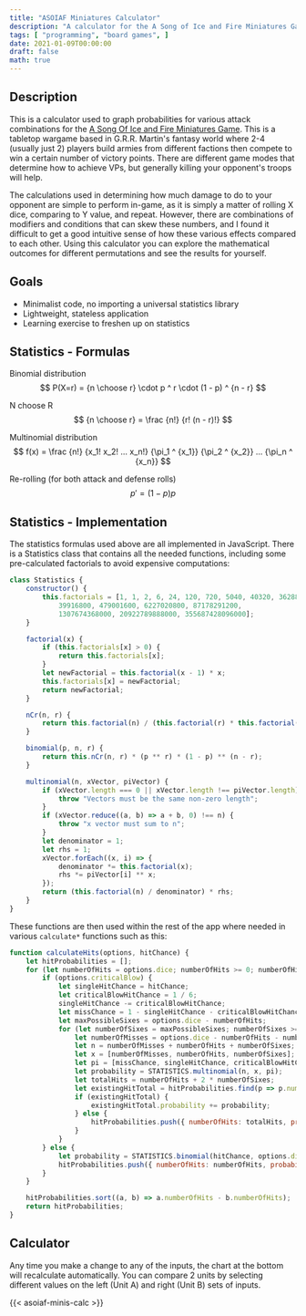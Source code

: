 ```yaml
---
title: "ASOIAF Miniatures Calculator"
description: "A calculator for the A Song of Ice and Fire Miniatures Game"
tags: [ "programming", "board games", ]
date: 2021-01-09T00:00:00
draft: false
math: true
---
```


## Description
This is a calculator used to graph probabilities for various attack combinations for the [A Song Of Ice and Fire Miniatures Game](https://asoiaf.cmon.com/). This is a tabletop wargame based in G.R.R. Martin's fantasy world where 2-4 (usually just 2) players build armies from different factions then compete to win a certain number of victory points. There are different game modes that determine how to achieve VPs, but generally killing your opponent's troops will help.

The calculations used in determining how much damage to do to your opponent are simple to perform in-game, as it is simply a matter of rolling X dice, comparing to Y value, and repeat. However, there are combinations of modifiers and conditions that can skew these numbers, and I found it difficult to get a good intuitive sense of how these various effects compared to each other. Using this calculator you can explore the mathematical outcomes for different permutations and see the results for yourself.


## Goals
- Minimalist code, no importing a universal statistics library
- Lightweight, stateless application
- Learning exercise to freshen up on statistics


## Statistics - Formulas
Binomial distribution  
$$ P(X=r) = {n \choose r} \cdot p ^ r \cdot (1 - p) ^ {n - r} $$  

N choose R  
$$ {n \choose r} = \frac {n!} {r! (n - r)!} $$

Multinomial distribution  
$$ f(x) = \frac {n!} {x_1! x_2! ... x_n!} {\pi_1 ^ {x_1}} {\pi_2 ^ {x_2}} ... {\pi_n ^ {x_n}} $$

Re-rolling (for both attack and defense rolls)  
$$ p \prime = (1 - p)p $$


## Statistics - Implementation
The statistics formulas used above are all implemented in JavaScript. There is a Statistics class that contains all the needed functions, including some pre-calculated factorials to avoid expensive computations:  
```javascript
class Statistics {
    constructor() {  
        this.factorials = [1, 1, 2, 6, 24, 120, 720, 5040, 40320, 362880, 3628800,
            39916800, 479001600, 6227020800, 87178291200,
            1307674368000, 20922789888000, 355687428096000];
    }

    factorial(x) {
        if (this.factorials[x] > 0) {
            return this.factorials[x];
        }
        let newFactorial = this.factorial(x - 1) * x;
        this.factorials[x] = newFactorial;
        return newFactorial;
    }

    nCr(n, r) {
        return this.factorial(n) / (this.factorial(r) * this.factorial((n - r)));
    }

    binomial(p, n, r) {
        return this.nCr(n, r) * (p ** r) * (1 - p) ** (n - r);
    }

    multinomial(n, xVector, piVector) {
        if (xVector.length === 0 || xVector.length !== piVector.length) {
            throw "Vectors must be the same non-zero length";
        }
        if (xVector.reduce((a, b) => a + b, 0) !== n) {
            throw "x vector must sum to n";
        }
        let denominator = 1;
        let rhs = 1;
        xVector.forEach((x, i) => {
            denominator *= this.factorial(x);
            rhs *= piVector[i] ** x;
        });
        return (this.factorial(n) / denominator) * rhs;
    }
}
```  
These functions are then used within the rest of the app where needed in various `calculate*` functions such as this:  
```javascript
function calculateHits(options, hitChance) {
    let hitProbabilities = [];
    for (let numberOfHits = options.dice; numberOfHits >= 0; numberOfHits--) { 
        if (options.criticalBlow) {
            let singleHitChance = hitChance;
            let criticalBlowHitChance = 1 / 6;
            singleHitChance -= criticalBlowHitChance;
            let missChance = 1 - singleHitChance - criticalBlowHitChance;
            let maxPossibleSixes = options.dice - numberOfHits;
            for (let numberOfSixes = maxPossibleSixes; numberOfSixes >= 0; numberOfSixes--) {
                let numberOfMisses = options.dice - numberOfHits - numberOfSixes;
                let n = numberOfMisses + numberOfHits + numberOfSixes;
                let x = [numberOfMisses, numberOfHits, numberOfSixes];
                let pi = [missChance, singleHitChance, criticalBlowHitChance];
                let probability = STATISTICS.multinomial(n, x, pi);
                let totalHits = numberOfHits + 2 * numberOfSixes;
                let existingHitTotal = hitProbabilities.find(p => p.numberOfHits === totalHits);
                if (existingHitTotal) {
                    existingHitTotal.probability += probability;
                } else {
                    hitProbabilities.push({ numberOfHits: totalHits, probability: probability });
                }
            }
        } else {
            let probability = STATISTICS.binomial(hitChance, options.dice, numberOfHits);
            hitProbabilities.push({ numberOfHits: numberOfHits, probability: probability });
        }
    }

    hitProbabilities.sort((a, b) => a.numberOfHits - b.numberOfHits);
    return hitProbabilities;
}
```


## Calculator
Any time you make a change to any of the inputs, the chart at the bottom will recalculate automatically. You can compare 2 units by selecting different values on the left (Unit A) and right (Unit B) sets of inputs.

{{< asoiaf-minis-calc >}}
